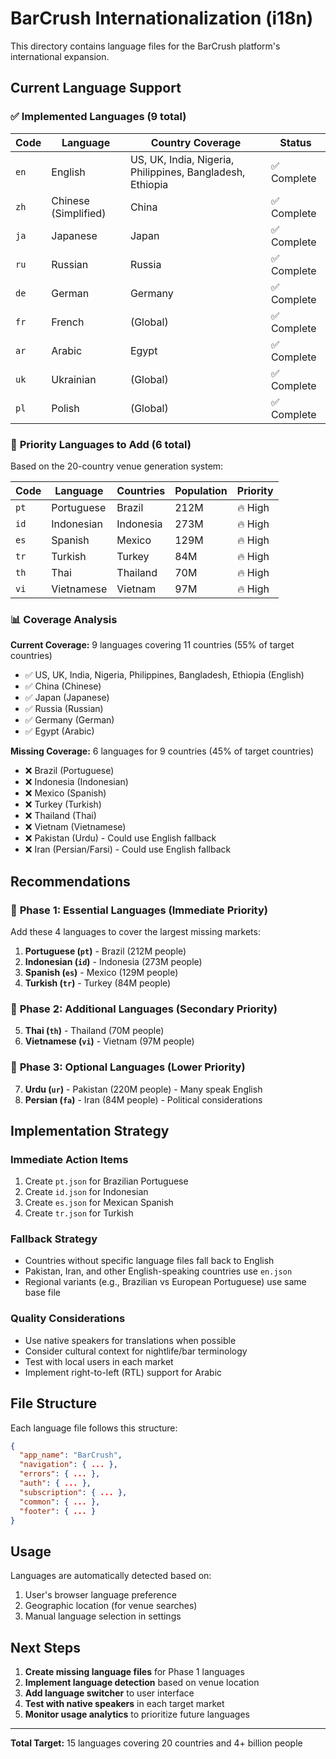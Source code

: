 # BarCrush Internationalization (i18n)

This directory contains language files for the BarCrush platform's international expansion.

## Current Language Support

### ✅ **Implemented Languages** (9 total)
| Code | Language | Country Coverage | Status |
|------|----------|------------------|---------|
| `en` | English | US, UK, India, Nigeria, Philippines, Bangladesh, Ethiopia | ✅ Complete |
| `zh` | Chinese (Simplified) | China | ✅ Complete |
| `ja` | Japanese | Japan | ✅ Complete |
| `ru` | Russian | Russia | ✅ Complete |
| `de` | German | Germany | ✅ Complete |
| `fr` | French | (Global) | ✅ Complete |
| `ar` | Arabic | Egypt | ✅ Complete |
| `uk` | Ukrainian | (Global) | ✅ Complete |
| `pl` | Polish | (Global) | ✅ Complete |

### 🔄 **Priority Languages to Add** (6 total)
Based on the 20-country venue generation system:

| Code | Language | Countries | Population | Priority |
|------|----------|-----------|------------|----------|
| `pt` | Portuguese | Brazil | 212M | 🔥 High |
| `id` | Indonesian | Indonesia | 273M | 🔥 High |
| `es` | Spanish | Mexico | 129M | 🔥 High |
| `tr` | Turkish | Turkey | 84M | 🔥 High |
| `th` | Thai | Thailand | 70M | 🔥 High |
| `vi` | Vietnamese | Vietnam | 97M | 🔥 High |

### 📊 **Coverage Analysis**

**Current Coverage:** 9 languages covering 11 countries (55% of target countries)
- ✅ US, UK, India, Nigeria, Philippines, Bangladesh, Ethiopia (English)
- ✅ China (Chinese)
- ✅ Japan (Japanese)
- ✅ Russia (Russian)
- ✅ Germany (German)
- ✅ Egypt (Arabic)

**Missing Coverage:** 6 languages for 9 countries (45% of target countries)
- ❌ Brazil (Portuguese)
- ❌ Indonesia (Indonesian)
- ❌ Mexico (Spanish)
- ❌ Turkey (Turkish)
- ❌ Thailand (Thai)
- ❌ Vietnam (Vietnamese)
- ❌ Pakistan (Urdu) - Could use English fallback
- ❌ Iran (Persian/Farsi) - Could use English fallback

## Recommendations

### 🎯 **Phase 1: Essential Languages** (Immediate Priority)
Add these 4 languages to cover the largest missing markets:
1. **Portuguese (`pt`)** - Brazil (212M people)
2. **Indonesian (`id`)** - Indonesia (273M people)
3. **Spanish (`es`)** - Mexico (129M people)
4. **Turkish (`tr`)** - Turkey (84M people)

### 🎯 **Phase 2: Additional Languages** (Secondary Priority)
5. **Thai (`th`)** - Thailand (70M people)
6. **Vietnamese (`vi`)** - Vietnam (97M people)

### 🎯 **Phase 3: Optional Languages** (Lower Priority)
7. **Urdu (`ur`)** - Pakistan (220M people) - Many speak English
8. **Persian (`fa`)** - Iran (84M people) - Political considerations

## Implementation Strategy

### **Immediate Action Items**
1. Create `pt.json` for Brazilian Portuguese
2. Create `id.json` for Indonesian
3. Create `es.json` for Mexican Spanish
4. Create `tr.json` for Turkish

### **Fallback Strategy**
- Countries without specific language files fall back to English
- Pakistan, Iran, and other English-speaking countries use `en.json`
- Regional variants (e.g., Brazilian vs European Portuguese) use same base file

### **Quality Considerations**
- Use native speakers for translations when possible
- Consider cultural context for nightlife/bar terminology
- Test with local users in each market
- Implement right-to-left (RTL) support for Arabic

## File Structure

Each language file follows this structure:
```json
{
  "app_name": "BarCrush",
  "navigation": { ... },
  "errors": { ... },
  "auth": { ... },
  "subscription": { ... },
  "common": { ... },
  "footer": { ... }
}
```

## Usage

Languages are automatically detected based on:
1. User's browser language preference
2. Geographic location (for venue searches)
3. Manual language selection in settings

## Next Steps

1. **Create missing language files** for Phase 1 languages
2. **Implement language detection** based on venue location
3. **Add language switcher** to user interface
4. **Test with native speakers** in each target market
5. **Monitor usage analytics** to prioritize future languages

---

**Total Target:** 15 languages covering 20 countries and 4+ billion people